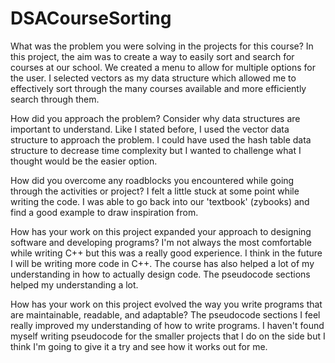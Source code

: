 # DSACourseSorting
What was the problem you were solving in the projects for this course?
In this project, the aim was to create a way to easily sort and search for courses at our school. We created a menu to allow for multiple options for the user. I selected vectors as my data structure which allowed me to effectively sort through the many courses available and more efficiently search through them.

How did you approach the problem? Consider why data structures are important to understand.
Like I stated before, I used the vector data structure to approach the problem. I could have used the hash table data structure to decrease time complexity but I wanted to challenge what I thought would be the easier option.

How did you overcome any roadblocks you encountered while going through the activities or project?
I felt a little stuck at some point while writing the code. I was able to go back into our 'textbook' (zybooks) and find a good example to draw inspiration from.

How has your work on this project expanded your approach to designing software and developing programs?
I'm not always the most comfortable while writing C++ but this was a really good experience. I think in the future I will be writing more code in C++. The course has also helped a lot of my understanding in how to actually design code. The pseudocode sections helped my understanding a lot.

How has your work on this project evolved the way you write programs that are maintainable, readable, and adaptable?
The pseudocode sections I feel really improved my understanding of how to write programs. I haven't found myself writing pseudocode for the smaller projects that I do on the side but I think I'm going to give it a try and see how it works out for me.
